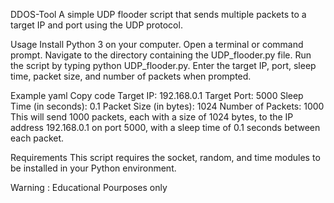DDOS-Tool
A simple UDP flooder script that sends multiple packets to a target IP and port using the UDP protocol.

Usage
Install Python 3 on your computer.
Open a terminal or command prompt.
Navigate to the directory containing the UDP_flooder.py file.
Run the script by typing python UDP_flooder.py.
Enter the target IP, port, sleep time, packet size, and number of packets when prompted.

Example
yaml
Copy code
Target IP: 192.168.0.1
Target Port: 5000
Sleep Time (in seconds): 0.1
Packet Size (in bytes): 1024
Number of Packets: 1000
This will send 1000 packets, each with a size of 1024 bytes, to the IP address 192.168.0.1 on port 5000, with a sleep time of 0.1 seconds between each packet.

Requirements
This script requires the socket, random, and time modules to be installed in your Python environment.

Warning : Educational Pourposes only
